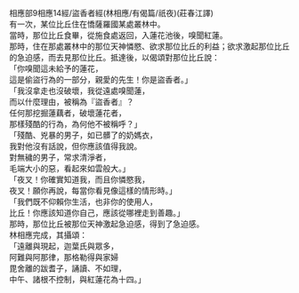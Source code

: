 相應部9相應14經/盜香者經(林相應/有偈篇/祇夜)(莊春江譯)  
有一次，某位比丘住在憍薩羅國某處叢林中。  
當時，那位比丘食畢，從施食處返回，入蓮花池後，嗅聞紅蓮。  
那時，住在那處叢林中的那位天神憐愍、欲求那位比丘的利益；欲求激起那位比丘的急迫感，而去見那位比丘。抵達後，以偈頌對那位比丘說：  
「你嗅聞這未給予的蓮花，  
這是偷盜行為的一部分，親愛的先生！你是盜香者。」  
「我沒拿走也沒破壞，我從遠處嗅聞蓮，  
而以什麼理由，被稱為『盜香者』？  
任何那挖掘蓮藕者，破壞蓮花者，  
那樣殘酷的行為，為何他不被稱呼？」  
「殘酷、兇暴的男子，如已髒了的奶媽衣，  
我對他沒有話說，但你應該值得我說。  
對無穢的男子，常求清淨者，  
毛端大小的惡，看起來如雲般大。」  
「夜叉！你確實知道我，而且你憐愍我，  
夜叉！願你再說，每當你看見像這樣的情形時。」  
「我們既不仰賴你生活，也非你的使用人，  
比丘！你應該知道你自己，應該從哪裡走到善趣。」  
那時，那位比丘被那位天神激起急迫感，得到了急迫感。  
林相應完成，其攝頌：  
「遠離與現起，迦葉氏與眾多，  
阿難與阿那律，那格勒得與家婦  
毘舍離的跋耆子，誦讀、不如理，  
中午、諸根不控制，與紅蓮花為十四。」  
  
  
